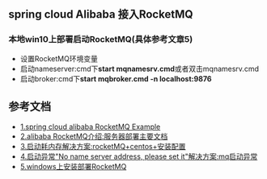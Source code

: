 ## spring cloud Alibaba 接入RocketMQ

### 本地win10上部署启动RocketMQ(具体参考文章5)
- 设置RocketMQ环境变量
- 启动nameserver:cmd下**start mqnamesrv.cmd**或者双击mqnamesrv.cmd 
- 启动broker:cmd下**start mqbroker.cmd -n localhost:9876**



## 参考文档
* [1.spring cloud alibaba RocketMQ Example](https://github.com/alibaba/spring-cloud-alibaba/tree/master/spring-cloud-alibaba-examples/rocketmq-example)
* [2.alibaba RocketMQ介绍:服务器部署主要文档](https://github.com/alibaba/spring-cloud-alibaba/wiki/RocketMQ)
* [3.启动耗内存解决方案:rocketMQ+centos+安装配置](https://blog.csdn.net/cdnight/article/details/81027829)
* [4.启动异常"No name server address, please set it"解决方案:mq启动异常 ](https://blog.csdn.net/huaxin_sky/article/details/80686896?utm_medium=distribute.pc_relevant.none-task-blog-BlogCommendFromMachineLearnPai2-3.channel_param&depth_1-utm_source=distribute.pc_relevant.none-task-blog-BlogCommendFromMachineLearnPai2-3.channel_param)
* [5.windows上安装部署RocketMQ ](https://www.jianshu.com/p/eec2c813c4ff)
